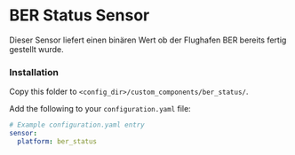 # BER Status Sensor

Dieser Sensor liefert einen binären Wert ob der Flughafen BER bereits fertig gestellt wurde.


### Installation

Copy this folder to `<config_dir>/custom_components/ber_status/`.

Add the following to your `configuration.yaml` file:

```yaml
# Example configuration.yaml entry
sensor:
  platform: ber_status
```
